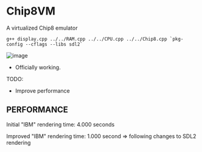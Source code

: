 # Chip8VM
A virtualized Chip8 emulator 


```
g++ display.cpp ../../RAM.cpp ../../CPU.cpp ../../Chip8.cpp `pkg-config --cflags --libs sdl2`
```


![image](https://user-images.githubusercontent.com/83780720/181401261-6da41061-50d0-46c6-a3c8-1fcd15b2477b.png)



- Officially working. 


TODO: 
* Improve performance


## PERFORMANCE

Initial "IBM" rendering time: 4.000 seconds

Improved "IBM" rendering time: 1.000 second => following changes to SDL2 rendering
